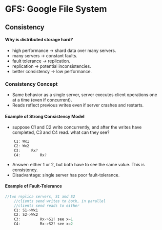 # GFS: Google File System  

## Consistency  
#### Why is distributed storage hard?  
* high performance -> shard data over many servers.  
* many servers -> constant faults.  
* fault tolerance -> replication.  
* replication -> potential inconsistencies.  
* better consistency -> low performance.  

### Consistency Concept 
* Same behavior as a single server, server executes client operations one at a time (even if concurrent).  
* Reads reflect previous writes even if server crashes and restarts.  

#### Example of Strong Consistency Model  
* suppose C1 and C2 write concurrently, and after the writes have completed, C3 and C4 read. what can they see?  
```go
    C1: Wx1
    C2: Wx2
    C3:     Rx?
    C4:         Rx?
```
* Answer: either 1 or 2, but both have to see the same value. This is consistency.  
* Disadvantage: single server has poor fault-tolerance.  

#### Example of Fault-Tolerance  
```go
//two replica servers, S1 and S2
    //clients send writes to both, in parallel
    //clients send reads to either
    C1: S1->Wx1
    C2: S2->Wx2
    C3:         Rx->S1? see x=1
    C4:         Rx->S2? see x=2
``` 

  

